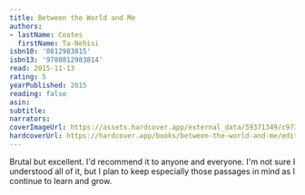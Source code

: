 ```yaml
---
title: Between the World and Me
authors:
- lastName: Coates
  firstName: Ta-Nehisi
isbn10: '0812983815'
isbn13: '9780812983814'
read: 2015-11-13
rating: 5
yearPublished: 2015
reading: false
asin:
subtitle:
narrators:
coverImageUrl: https://assets.hardcover.app/external_data/59371349/c97359fe28ac8342fb4623d93aaf50d55b436480.jpeg
hardcoverUrl: https://hardcover.app/books/between-the-world-and-me/editions/30400949
---
```

Brutal but excellent. I'd recommend it to anyone and everyone. I'm not sure I understood all of it, but I plan to keep especially those passages in mind as I continue to learn and grow.
